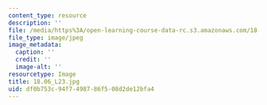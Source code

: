 ```yaml
---
content_type: resource
description: ''
file: /media/https%3A/open-learning-course-data-rc.s3.amazonaws.com/18-06-linear-algebra-spring-2010/df0b753c94f7498786f508d2de12bfa4_18.06_L23.jpg
file_type: image/jpeg
image_metadata:
  caption: ''
  credit: ''
  image-alt: ''
resourcetype: Image
title: 18.06_L23.jpg
uid: df0b753c-94f7-4987-86f5-08d2de12bfa4
---
```

